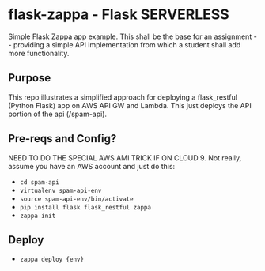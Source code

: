 # flask-zappa - Flask SERVERLESS
Simple Flask Zappa app example. This shall be the base for an
assignment -- providing a simple API implementation from which a
student shall add more functionality.

## Purpose
This repo illustrates a simplified approach for deploying a flask_restful (Python Flask) app on AWS API GW and Lambda. This just deploys the API portion of the api (/spam-api).

## Pre-reqs and Config?
NEED TO DO THE SPECIAL AWS AMI TRICK IF ON CLOUD 9.
Not really, assume you have an AWS account and just do this:
* `cd spam-api`
* `virtualenv spam-api-env`
* `source spam-api-env/bin/activate`
* `pip install flask flask_restful zappa`
* `zappa init`

## Deploy
* `zappa deploy {env}`
